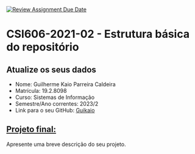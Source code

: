 [![Review Assignment Due Date](https://classroom.github.com/assets/deadline-readme-button-24ddc0f5d75046c5622901739e7c5dd533143b0c8e959d652212380cedb1ea36.svg)](https://classroom.github.com/a/OP3aNSDP)
# **CSI606-2021-02 - Estrutura básica do repositório**

## Atualize os seus dados

- Nome: Guilherme Kaio Parreira Caldeira 
- Matrícula: 19.2.8098
- Curso: Sistemas de Informação
- Semestre/Ano correntes: 2023/2
- Link para o seu GitHub: [Guikaio](https://github.com/Guikaio)

## [Projeto final:](./Projeto/README.md)

Apresente uma breve descrição do seu projeto.
